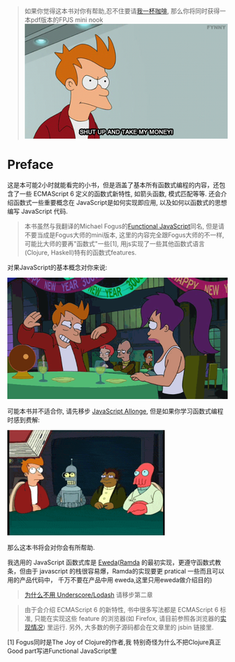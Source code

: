 > 如果你觉得这本书对你有帮助,忍不住要请[我一杯咖啡](https://gum.co/fpjs), 那么你将同时获得一本pdf版本的FPJS mini nook ![](./images/shut-up-and-take-my-money.gif)

Preface
=======

这是本可能2小时就能看完的小书，但是涵盖了基本所有函数式编程的内容，还包含了一些 ECMAScript 6 定义的函数式新特性, 如箭头函数, 模式匹配等等. 还会介绍函数式一些重要概念在 JavaScript是如何实现即应用, 以及如何以函数式的思想编写 JavaScript 代码.

> 本书虽然与我翻译的Michael Fogus的[Functional JavaScript](http://book.douban.com/subject/22733640/)同名, 但是请不要当成是Fogus大师的mini版本, 这里的内容完全跟Fogus大师的不一样, 可能比大师的要再"函数式"一些[1], 用js实现了一些其他函数式语言(Clojure, Haskell)特有的函数式features.

对果JavaScript的基本概念对你来说:

![](./images/preface/what_you_talking.gif)

可能本书并不适合你, 请先移步 [JavaScript Allonge](https://leanpub.com/javascript-allonge), 但是如果你学习函数式编程时感到费解:

![I'm not reading the crap, summarize in one word](./images/preface/summarize_in_one_word.gif)

那么这本书将会对你会有所帮助.

我选用的 JavaScript 函数式库是 [Eweda](https://rawgit.com/CrossEye/eweda/master/docs/eweda.html)([Ramda](https://ramdajs.com) 的最初实现，更遵守函数式教条，但由于 javascript 的栈很容易爆，Ramda的实现要更 pratical 一些而且可以用的产品代码中， 千万不要在产品中用 eweda,这里只用eweda做介绍目的)

> [为什么不用 Underscore/Lodash](http://fr.umio.us/why-ramda/) 请移步第二章

> 由于会介绍 ECMAScript 6 的新特性, 书中很多写法都是 ECMAScript 6 标准, 只能在实现这些 feature 的浏览器(如 Firefox, 请目前参照各浏览器的[实现情况](http://kangax.github.io/compat-table/es6/)) 里运行. 另外, 大多数的例子源码都会在文章里的 jsbin 链接里.

[1] Fogus同时是The Joy of Clojure的作者,我 特别奇怪为什么不把Clojure真正Good part写进Functional JavaScript里
